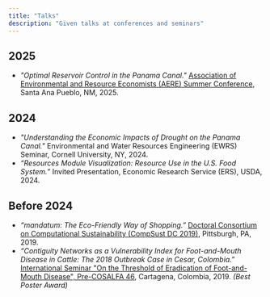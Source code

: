 ```yaml
---
title: "Talks"
description: "Given talks at conferences and seminars"
---
```



## 2025
- *"Optimal Reservoir Control in the Panama Canal."* [Association of Environmental and Resource Economists (AERE) Summer Conference](https://www.aere.org/summer-conference), Santa Ana Pueblo, NM, 2025.

## 2024
- *"Understanding the Economic Impacts of Drought on the Panama Canal."* Environmental and Water Resources Engineering (EWRS) Seminar, Cornell University, NY, 2024.
- *“Resources Module Visualization: Resource Use in the U.S. Food System.”* Invited Presentation, Economic Research Service (ERS), USDA, 2024.

## Before 2024
- *“mandatum: The Eco-Friendly Way of Shopping.”* [Doctoral Consortium on Computational Sustainability (CompSust DC 2019)](https://www.compsust.net/compsust-2019/), Pittsburgh, PA, 2019.
- *“Contiguity Networks as a Vulnerability Index for Foot-and-Mouth Disease in Cattle: The 2018 Outbreak Case in Cesar, Colombia.”* [International Seminar "On the Threshold of Eradication of Foot-and-Mouth Disease", Pre-COSALFA 46](https://panaftosa.org/cosalfa46/index.php?lang=en), Cartagena, Colombia, 2019. *(Best Poster Award)*
